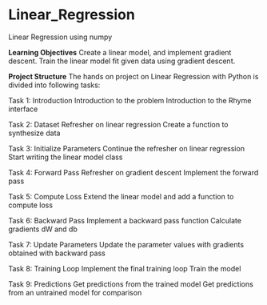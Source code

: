 # Linear_Regression
Linear Regression using numpy

<B>Learning Objectives</B>
Create a linear model, and implement gradient descent.
Train the linear model fit given data using gradient descent.

<B>Project Structure</B>
The hands on project on Linear Regression with Python is divided into following tasks:

Task 1: Introduction
Introduction to the problem
Introduction to the Rhyme interface

Task 2: Dataset
Refresher on linear regression
Create a function to synthesize data

Task 3: Initialize Parameters
Continue the refresher on linear regression
Start writing the linear model class

Task 4: Forward Pass
Refresher on gradient descent
Implement the forward pass

Task 5: Compute Loss
Extend the linear model and add a function to compute loss

Task 6: Backward Pass
Implement a backward pass function
Calculate gradients dW and db

Task 7: Update Parameters
Update the parameter values with gradients obtained with backward pass

Task 8: Training Loop
Implement the final training loop
Train the model

Task 9: Predictions
Get predictions from the trained model
Get predictions from an untrained model for comparison
